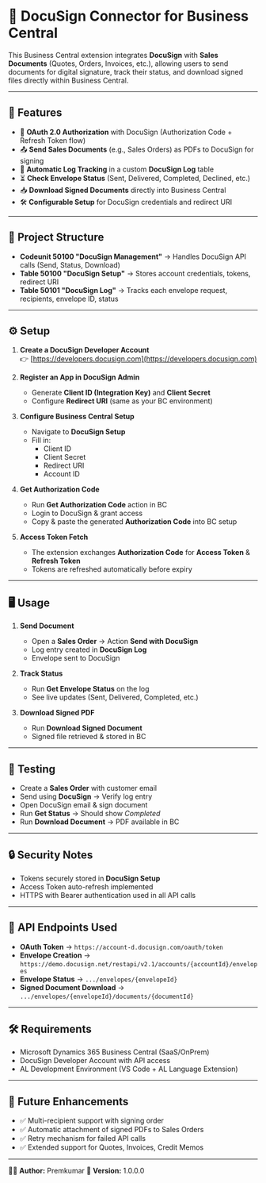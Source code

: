 # 📄 DocuSign Connector for Business Central

This Business Central extension integrates **DocuSign** with **Sales Documents** (Quotes, Orders, Invoices, etc.), allowing users to send documents for digital signature, track their status, and download signed files directly within Business Central.

---

## 🚀 Features

- 🔐 **OAuth 2.0 Authorization** with DocuSign (Authorization Code + Refresh Token flow)  
- 📤 **Send Sales Documents** (e.g., Sales Orders) as PDFs to DocuSign for signing  
- 📑 **Automatic Log Tracking** in a custom **DocuSign Log** table  
- ⏳ **Check Envelope Status** (Sent, Delivered, Completed, Declined, etc.)  
- 📥 **Download Signed Documents** directly into Business Central  
- 🛠️ **Configurable Setup** for DocuSign credentials and redirect URI  

---

## 📂 Project Structure

- **Codeunit 50100 "DocuSign Management"** → Handles DocuSign API calls (Send, Status, Download)  
- **Table 50100 "DocuSign Setup"** → Stores account credentials, tokens, redirect URI  
- **Table 50101 "DocuSign Log"** → Tracks each envelope request, recipients, envelope ID, status  

---

## ⚙️ Setup

1. **Create a DocuSign Developer Account**  
   👉 [https://developers.docusign.com](https://developers.docusign.com)

2. **Register an App in DocuSign Admin**  
   - Generate **Client ID (Integration Key)** and **Client Secret**  
   - Configure **Redirect URI** (same as your BC environment)

3. **Configure Business Central Setup**  
   - Navigate to **DocuSign Setup**  
   - Fill in:  
     - Client ID  
     - Client Secret  
     - Redirect URI  
     - Account ID  

4. **Get Authorization Code**  
   - Run **Get Authorization Code** action in BC  
   - Login to DocuSign & grant access  
   - Copy & paste the generated **Authorization Code** into BC setup  

5. **Access Token Fetch**  
   - The extension exchanges **Authorization Code** for **Access Token** & **Refresh Token**  
   - Tokens are refreshed automatically before expiry  

---

## 🖥️ Usage

1. **Send Document**  
   - Open a **Sales Order** → Action **Send with DocuSign**  
   - Log entry created in **DocuSign Log**  
   - Envelope sent to DocuSign  

2. **Track Status**  
   - Run **Get Envelope Status** on the log  
   - See live updates (Sent, Delivered, Completed, etc.)  

3. **Download Signed PDF**  
   - Run **Download Signed Document**  
   - Signed file retrieved & stored in BC  

---

## 🧪 Testing

- Create a **Sales Order** with customer email  
- Send using **DocuSign** → Verify log entry  
- Open DocuSign email & sign document  
- Run **Get Status** → Should show *Completed*  
- Run **Download Document** → PDF available in BC  

---

## 🔒 Security Notes

- Tokens securely stored in **DocuSign Setup**  
- Access Token auto-refresh implemented  
- HTTPS with Bearer authentication used in all API calls  

---

## 📌 API Endpoints Used

- **OAuth Token** → `https://account-d.docusign.com/oauth/token`  
- **Envelope Creation** → `https://demo.docusign.net/restapi/v2.1/accounts/{accountId}/envelopes`  
- **Envelope Status** → `.../envelopes/{envelopeId}`  
- **Signed Document Download** → `.../envelopes/{envelopeId}/documents/{documentId}`  

---

## 🛠️ Requirements

- Microsoft Dynamics 365 Business Central (SaaS/OnPrem)  
- DocuSign Developer Account with API access  
- AL Development Environment (VS Code + AL Language Extension)  

---

## 📖 Future Enhancements

- ✅ Multi-recipient support with signing order  
- ✅ Automatic attachment of signed PDFs to Sales Orders  
- ✅ Retry mechanism for failed API calls  
- ✅ Extended support for Quotes, Invoices, Credit Memos  

---

👨‍💻 **Author:** Premkumar
📅 **Version:** 1.0.0.0